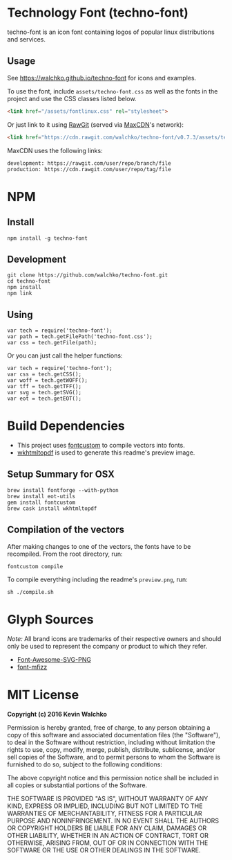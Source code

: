 # Technology Font (techno-font)

techno-font is an icon font containing logos of popular linux distributions and services.

## Usage

See https://walchko.github.io/techno-font for icons and examples.

To use the font, include `assets/techno-font.css` as well as the fonts in the project and use the CSS classes listed below.

```html
<link href="/assets/fontlinux.css" rel="stylesheet">
```

Or just link to it using [RawGit](https://rawgit.com) (served via [MaxCDN](https://www.maxcdn.com)'s network):

```html
<link href="https://cdn.rawgit.com/walchko/techno-font/v0.7.3/assets/techno-font.css" rel="stylesheet">
```

MaxCDN uses the following links:

	development: https://rawgit.com/user/repo/branch/file
	production: https://cdn.rawgit.com/user/repo/tag/file

# NPM

## Install

	npm install -g techno-font

## Development

	git clone https://github.com/walchko/techno-font.git
	cd techno-font
	npm install
	npm link

## Using

	var tech = require('techno-font');
	var path = tech.getFilePath('techno-font.css');
	var css = tech.getFile(path);

Or you can just call the helper functions:

	var tech = require('techno-font');
	var css = tech.getCSS();
	var woff = tech.getWOFF();
	var tff = tech.getTFF();
	var svg = tech.getSVG();
	var eot = tech.getEOT();

# Build Dependencies

* This project uses [fontcustom](https://github.com/FontCustom/fontcustom) to compile vectors into fonts.
* [wkhtmltopdf](http://wkhtmltopdf.org/) is used to generate this readme's preview image.

## Setup Summary for OSX

	brew install fontforge --with-python
	brew install eot-utils
	gem install fontcustom
	brew cask install wkhtmltopdf

## Compilation of the vectors

After making changes to one of the vectors, the fonts have to be recompiled.
From the root directory, run:

	fontcustom compile

To compile everything including the readme's `preview.png`, run:

	sh ./compile.sh

# Glyph Sources

*Note:* All brand icons are trademarks of their respective owners and should only be used to represent the company or product to which they refer.

- [Font-Awesome-SVG-PNG](https://github.com/encharm/Font-Awesome-SVG-PNG)
- [font-mfizz](https://github.com/fizzed/font-mfizz)

# MIT License

**Copyright (c) 2016 Kevin Walchko**

Permission is hereby granted, free of charge, to any person obtaining a copy of this software and associated documentation files (the "Software"), to deal in the Software without restriction, including without limitation the rights to use, copy, modify, merge, publish, distribute, sublicense, and/or sell copies of the Software, and to permit persons to whom the Software is furnished to do so, subject to the following conditions:

The above copyright notice and this permission notice shall be included in all copies or substantial portions of the Software.

THE SOFTWARE IS PROVIDED "AS IS", WITHOUT WARRANTY OF ANY KIND, EXPRESS OR IMPLIED, INCLUDING BUT NOT LIMITED TO THE WARRANTIES OF MERCHANTABILITY, FITNESS FOR A PARTICULAR PURPOSE AND NONINFRINGEMENT. IN NO EVENT SHALL THE AUTHORS OR COPYRIGHT HOLDERS BE LIABLE FOR ANY CLAIM, DAMAGES OR OTHER LIABILITY, WHETHER IN AN ACTION OF CONTRACT, TORT OR OTHERWISE, ARISING FROM, OUT OF OR IN CONNECTION WITH THE SOFTWARE OR THE USE OR OTHER DEALINGS IN THE SOFTWARE.
